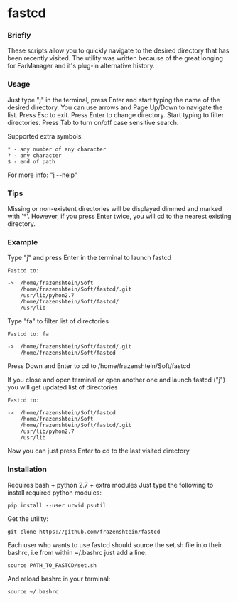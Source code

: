 fastcd
======

### Briefly

These scripts allow you to quickly navigate to the desired directory that has been recently visited.
The utility was written because of the great longing for FarManager and it's plug-in alternative history.

### Usage

Just type "j" in the terminal, press Enter and start typing the name of the desired directory.
You can use arrows and Page Up/Down to navigate the list.
Press Esc to exit.
Press Enter to change directory.
Start typing to filter directories.
Press Tab to turn on/off case sensitive search.

Supported extra symbols:

    * - any number of any character
    ? - any character
    $ - end of path

For more info: "j --help"

### Tips

Missing or non-existent directories will be displayed dimmed and marked with '*'.
However, if you press Enter twice, you will cd to the nearest existing directory.

### Example

Type "j" and press Enter in the terminal to launch fastcd

    Fastcd to:

    ->  /home/frazenshtein/Soft
        /home/frazenshtein/Soft/fastcd/.git
        /usr/lib/pyhon2.7
        /home/frazenshtein/Soft/fastcd/
        /usr/lib

Type "fa" to filter list of directories

    Fastcd to: fa

    ->  /home/frazenshtein/Soft/fastcd/.git
        /home/frazenshtein/Soft/fastcd

Press Down and Enter to cd to /home/frazenshtein/Soft/fastcd

If you close and open terminal or open another one and launch fastcd ("j") you will get updated list of directories

    Fastcd to:

    ->  /home/frazenshtein/Soft/fastcd
        /home/frazenshtein/Soft
        /home/frazenshtein/Soft/fastcd/.git
        /usr/lib/pyhon2.7
        /usr/lib

Now you can just press Enter to cd to the last visited directory

### Installation

Requires bash + python 2.7 + extra modules
Just type the following to install required python modules:

    pip install --user urwid psutil

Get the utility:

    git clone https://github.com/frazenshtein/fastcd

Each user who wants to use fastcd should source the
set.sh file into their bashrc, i.e from within ~/.bashrc just add
a line:

    source PATH_TO_FASTCD/set.sh

And reload bashrc in your terminal:

    source ~/.bashrc